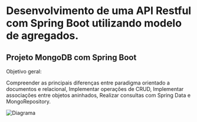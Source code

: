 # Desenvolvimento de uma API Restful com Spring Boot utilizando modelo de agregados.

## Projeto MongoDB com Spring Boot
Objetivo geral:

Compreender as principais diferenças entre paradigma orientado a documentos e relacional, Implementar operações de CRUD, Implementar associações entre objetos aninhados, Realizar consultas com Spring Data e MongoRepository.

![Diagrama](https://github.com/Jotapcinfo/workshop-springboot-mongodb-api-restful/blob/master/diagrama%20UML.jpg)
